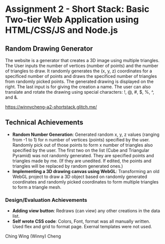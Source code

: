 Assignment 2 - Short Stack: Basic Two-tier Web Application using HTML/CSS/JS and Node.js  
===
## Random Drawing Generator

The website is a generator that creates a 3D image using multiple triangles. The User inputs the number of vertices (number of points) and the number of triangles to draw. It randomly generates the (x, y, z) coordinates for a specificed number of points and draws the specificed number of triangles from randomly picked points. The generated drawing is displayed on the right. The last input is for giving the creation a name. The user can also translate and rotate the drawing using special characters: !, @, #, $, %, ^, and &.

https://winnycheng-a2-shortstack.glitch.me/

## Technical Achievements
- **Random Number Generation**: Generated random x, y, z values (ranging from -1 to 1) for n number of vertices (points) specified by the user. Randomly pick out of those points to form x number of triangles also specified by the user. The first two on the list (Cube and Triangular Pyramid) was not randomly generated. They are specified points and triangles made by me. (If they are unedited. If edited, the points and triangles will be replaced by random generated ones.)
- **Implementing a 3D drawing canvas using WebGL**: Transforming an old WebGL project to draw a 3D object based on randomly generated coordinates and randomly picked coordinates to form multiple triangles to form a triangle mesh. 


### Design/Evaluation Achievements
- **Adding view button**: Redraws (can view) any other creations in the data list.  
- **Self wrote CSS code**: Colors, Font, format was all manually written. Used flex and grid to format page. Exernal templates were not used. 

Ching Wing (Winny) Cheng 
